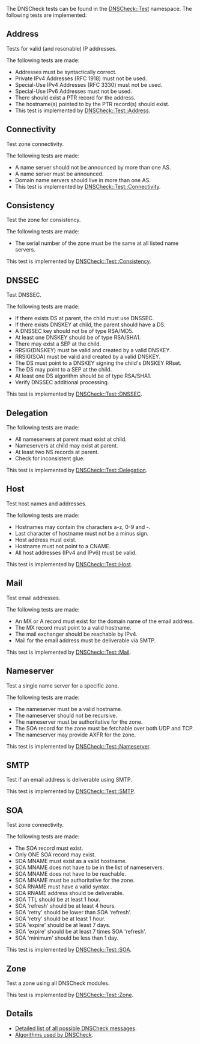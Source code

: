 The DNSCheck tests can be found in the [DNSCheck::Test](https://github.com/dotse/dnscheck/tree/master/engine/lib/DNSCheck/Test/) namespace. The following tests are implemented:

## Address
Tests for valid (and resonable) IP addresses.

The following tests are made:

* Addresses must be syntactically correct.
* Private IPv4 Addresses (RFC 1918) must not be used.
* Special-Use IPv4 Addresses (RFC 3330) must not be used.
* Special-Use IPv6 Addresses must not be used.
* There should exist a PTR record for the address.
* The hostname(s) pointed to by the PTR record(s) should exist.
* This test is implemented by [DNSCheck::Test::Address](https://github.com/dotse/dnscheck/blob/master/engine/lib/DNSCheck/Test/Address.pm).

## Connectivity
Test zone connectivity.

The following tests are made:

 * A name server should not be announced by more than one AS.
 * A name server must be announced.
 * Domain name servers should live in more than one AS.
 * This test is implemented by [DNSCheck::Test::Connectivity](https://github.com/dotse/dnscheck/blob/master/engine/lib/DNSCheck/Test/Connectivity.pm).

## Consistency
Test the zone for consistency.

The following tests are made:

 * The serial number of the zone must be the same at all listed name servers.

This test is implemented by [DNSCheck::Test::Consistency](https://github.com/dotse/dnscheck/blob/master/engine/lib/DNSCheck/Test/Consistency.pm).

## DNSSEC
Test DNSSEC.

The following tests are made:

 * If there exists DS at parent, the child must use DNSSEC.
 * If there exists DNSKEY at child, the parent should have a DS.
 * A DNSSEC key should not be of type RSA/MD5.
 * At least one DNSKEY should be of type RSA/SHA1.
 * There may exist a SEP at the child.
 * RRSIG(DNSKEY) must be valid and created by a valid DNSKEY.
 * RRSIG(SOA) must be valid and created by a valid DNSKEY.
 * The DS must point to a DNSKEY signing the child's DNSKEY RRset.
 * The DS may point to a SEP at the child.
 * At least one DS algorithm should be of type RSA/SHA1.
 * Verify DNSSEC additional processing.
 
This test is implemented by [DNSCheck::Test::DNSSEC](https://github.com/dotse/dnscheck/blob/master/engine/lib/DNSCheck/Test/DNSSEC.pm).

## Delegation
The following tests are made:

 * All nameservers at parent must exist at child.
 * Nameservers at child may exist at parent.
 * At least two NS records at parent.
 * Check for inconsistent glue.

This test is implemented by [DNSCheck::Test::Delegation](https://github.com/dotse/dnscheck/blob/master/engine/lib/DNSCheck/Test/Delegation.pm).

## Host
Test host names and addresses.

The following tests are made:

 * Hostnames may contain the characters a-z, 0-9 and -.
 * Last character of hostname must not be a minus sign.
 * Host address must exist.
 * Hostname must not point to a CNAME.
 * All host addresses (IPv4 and IPv6) must be valid.

This test is implemented by [DNSCheck::Test::Host](https://github.com/dotse/dnscheck/blob/master/engine/lib/DNSCheck/Test/Host.pm).

## Mail
Test email addresses.

The following tests are made:

 * An MX or A record must exist for the domain name of the email address.
 * The MX record must point to a valid hostname.
 * The mail exchanger should be reachable by IPv4.
 * Mail for the email address must be deliverable via SMTP.

This test is implemented by [DNSCheck::Test::Mail](https://github.com/dotse/dnscheck/blob/master/engine/lib/DNSCheck/Test/Mail.pm).

## Nameserver
Test a single name server for a specific zone.

The following tests are made:

 * The nameserver must be a valid hostname.
 * The nameserver should not be recursive.
 * The nameserver must be authoritative for the zone.
 * The SOA record for the zone must be fetchable over both UDP and TCP.
 * The nameserver may provide AXFR for the zone.

This test is implemented by [DNSCheck::Test::Nameserver](https://github.com/dotse/dnscheck/blob/master/engine/lib/DNSCheck/Test/Nameserver.pm).

## SMTP
Test if an email address is deliverable using SMTP.

This test is implemented by [DNSCheck::Test::SMTP].

## SOA
Test zone connectivity.

The following tests are made:

 * The SOA record must exist.
 * Only ONE SOA record may exist.
 * SOA MNAME must exist as a valid hostname.
 * SOA MNAME does not have to be in the list of nameservers.
 * SOA MNAME does not have to be reachable.
 * SOA MNAME must be authoritative for the zone.
 * SOA RNAME must have a valid syntax .
 * SOA RNAME address should be deliverable.
 * SOA TTL should be at least 1 hour.
 * SOA 'refresh' should be at least 4 hours.
 * SOA 'retry' should be lower than SOA 'refresh'.
 * SOA 'retry' should be at least 1 hour.
 * SOA 'expire' should be at least 7 days.
 * SOA 'expire' should be at least 7 times SOA 'refresh'.
 * SOA 'minimum' should be less than 1 day.

This test is implemented by [DNSCheck::Test::SOA](https://github.com/dotse/dnscheck/blob/master/engine/lib/DNSCheck/Test/SOA.pm).

## Zone
Test a zone using all DNSCheck modules.

This test is implemented by [DNSCheck::Test::Zone](https://github.com/dotse/dnscheck/blob/master/engine/lib/DNSCheck/Test/Zone.pm).

## Details

* [Detailed list of all possible DNSCheck messages](Detailed-list-of-all-possible-dnscheck-messages.md).
* [Algorithms used by DNSCheck](Algorithms-used-by-dnscheck.md).



[DNSCheck::Test::SMTP]: https://github.com/dotse/dnscheck/blob/bbda8eaaf9df1321b4a382d45d0090dabd58a4d0/engine/lib/DNSCheck/Test/SMTP.pm
